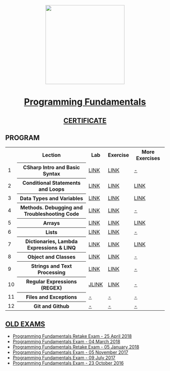 <p align="center"><img src="http://spaceappschallengebulgaria.eu/sites/default/files/softuni.png" width = 250 /></p>

# <a href="https://softuni.bg/trainings/1939/programming-fundamentals-may-2018"><p align="center"> Programming Fundamentals <p></a>

## <a href="https://softuni.bg/certificates/details/55640/7b61ca3a" ><p align="center"> CERTIFICATE <p></a>

## PROGRAM


<table>
<tr>
  <th></th><th>Lection</th><th>Lab</th><th>Exercise</th><th>More Exercises</th>
</tr>
<tr>
  <td>1</td>
  <th>CSharp Intro and Basic Syntax</th>
  <td><a href="https://github.com/kallyy7/Programming-Fundamentals/tree/master/CSharp%20Intro%20and%20Basic%20Syntax/LAB" >LINK</a></td>
  <td><a href="https://github.com/kallyy7/Programming-Fundamentals/tree/master/CSharp%20Intro%20and%20Basic%20Syntax/Exercises" >LINK</a></td>
  <td><a href="" >-</a></td>
</tr>
<tr>
  <td>2</td>
  <th>Conditional Statements and Loops</th>
  <td><a href="https://github.com/kallyy7/Programming-Fundamentals/tree/master/CSharpConditionalStatementsAndLoops/LAB" >LINK</a></td>
  <td><a href="https://github.com/kallyy7/Programming-Fundamentals/tree/master/CSharpConditionalStatementsAndLoops/EXERCISES" >LINK</a></td>
  <td><a href="https://github.com/kallyy7/Programming-Fundamentals/tree/master/CSharpConditionalStatementsAndLoops/More-Exercises" >LINK</a></td>
</tr>
  <tr>
  <td>3</td>
    <th>Data Types and Variables</th>
    <td><a href="https://github.com/kallyy7/Programming-Fundamentals/tree/master/Data%20Types%20and%20Variables/LAB" >LINK</a></td>
    <td><a href="https://github.com/kallyy7/Programming-Fundamentals/tree/master/Data%20Types%20and%20Variables/Exercises" >LINK</a></td>
    <td><a href="https://github.com/kallyy7/Programming-Fundamentals/tree/master/Data%20Types%20and%20Variables/More-Exercises" >LINK</a></td>
</tr>
  <tr>
  <td>4</td>
    <th>Methods. Debugging and Troubleshooting Code </th>
    <td><a href="https://github.com/kallyy7/Programming-Fundamentals/tree/master/Methods.%20Debugging%20and%20Troubleshooting%20Code/LAB" >LINK</a></td>
    <td><a href="https://github.com/kallyy7/Programming-Fundamentals/tree/master/Methods.%20Debugging%20and%20Troubleshooting%20Code/Exercises" >LINK</a></td>
    <td><a href="" >-</a></td>
</tr>
  <tr>
  <td>5</td>
    <th>Arrays</th>
    <td><a href="https://github.com/kallyy7/Programming-Fundamentals/tree/master/Arrays/Lab" >LINK</a></td>
    <td><a href="https://github.com/kallyy7/Programming-Fundamentals/tree/master/Arrays/Exercises" >LINK</a></td>
    <td><a href="https://github.com/kallyy7/Programming-Fundamentals/tree/master/Arrays/More%20Exercises" >LINK</a></td>
</tr>
  <tr>
  <td>6</td>
    <th>Lists</th>
    <td><a href="https://github.com/kallyy7/Programming-Fundamentals/tree/master/Lists/LAB" >LINK</a></td>
    <td><a href="https://github.com/kallyy7/Programming-Fundamentals/tree/master/Lists" >LINK</a></td>
    <td><a href="" >-</a></td>
</tr>
  <tr>
  <td>7</td>
    <th>Dictionaries, Lambda Expressions & LINQ</th>
    <td><a href="https://github.com/kallyy7/Programming-Fundamentals/tree/master/Dictionaries-%20Lambda%20Expressions%20and%20LINQ/LAB" >LINK</a></td>
    <td><a href="https://github.com/kallyy7/Programming-Fundamentals/tree/master/Dictionaries-%20Lambda%20Expressions%20and%20LINQ/Exercises" >LINK</a></td>
    <td><a href="https://github.com/kallyy7/Programming-Fundamentals/tree/master/Dictionaries-%20Lambda%20Expressions%20and%20LINQ/More%20Exercises" >LINK</a></td>
</tr>
    <tr>
  <td>8</td>
    <th>Object and Classes</th>
    <td><a href="https://github.com/kallyy7/Programming-Fundamentals/tree/master/Objects%20and%20Classes/LAB" >LINK</a></td>
    <td><a href="https://github.com/kallyy7/Programming-Fundamentals/tree/master/Objects%20and%20Classes/Exercises" >LINK</a></td>
    <td><a href="" >-</a></td>
</tr>
  </tr>
    <tr>
  <td>9</td>
    <th>Strings and Text Processing</th>
    <td><a href="https://github.com/kallyy7/Programming-Fundamentals/upload/master/Strings%20and%20Text%20Processing/LAB" >LINK</a></td>
    <td><a href="https://github.com/kallyy7/Programming-Fundamentals/tree/master/Strings%20and%20Text%20Processing/Exercises" >LINK</a></td>
    <td><a href="" >-</a></td>
</tr>
<tr>
  <td>10</td>
    <th>Regular Expressions (REGEX)</th>
    <td><a href="https://github.com/kallyy7/Programming-Fundamentals/tree/master/Regular%20Expressions-REGEX/Lab"" >JLINK</a></td>
    <td><a href="https://github.com/kallyy7/Programming-Fundamentals/tree/master/Regular%20Expressions-REGEX/Exercises" >LINK</a></td>
    <td><a href="" >-</a></td>
</tr>
<tr>
  <td>11</td>
    <th>Files and Exceptions</th>
    <td><a href="" >-</a></td>
    <td><a href="" >-</a></td>
    <td><a href="" >-</a></td>
</tr>
<tr>
  <td>12</td>
    <th>Git and Github</th>
    <td><a href="" >-</a></td>
    <td><a href="" >-</a></td>
    <td><a href="" >-</a></td>
</tr>
<tr>
  </table>
  
##  <a href="https://github.com/kallyy7/Programming-Fundamentals/tree/master/Old%20Exams" > OLD EXAMS </a>
- <a href="https://github.com/kallyy7/Programming-Fundamentals/tree/master/Old%20Exams/Programming%20Fundamentals%20Retake%20Exam%20-%2025%20April%202018" > Programming Fundamentals Retake Exam - 25 April 2018 </a>
- <a href="https://github.com/kallyy7/Programming-Fundamentals/tree/master/Old%20Exams/Programming%20Fundamentals%20Exam%20-%2004%20March%202018" > Programming Fundamentals Exam - 04 March 2018 </a>
- <a href="https://github.com/kallyy7/Programming-Fundamentals/tree/master/Old%20Exams/Programming%20Fundamentals%20Retake%20Exam%20-%2005%20January" > Programming Fundamentals Retake Exam - 05 January 2018 </a>
- <a href="https://github.com/kallyy7/Programming-Fundamentals/tree/master/Old%20Exams/Programming%20Fundamentals%20Exam%20-%2005%20November%202017" > Programming Fundamentals Exam - 05 November 2017 </a>
- <a href="https://github.com/kallyy7/Programming-Fundamentals/tree/master/Old%20Exams/Programming%20Fundamentals%20Exam%20-%2009%20July%202017" > Programming Fundamentals Exam - 09 July 2017</a>
- <a href="https://github.com/kallyy7/Programming-Fundamentals/tree/master/Old%20Exams/Programming%20Fundamentals%20Exam%20-%2023%20October%202016" > Programming Fundamentals Exam - 23 October 2016 </a>
